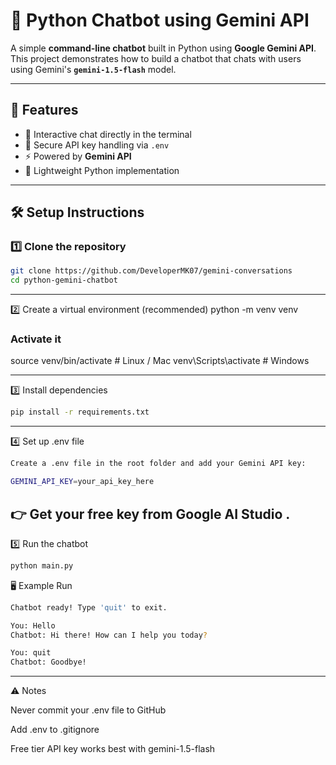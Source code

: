 # 🤖 Python Chatbot using Gemini API

A simple **command-line chatbot** built in Python using **Google Gemini API**.  
This project demonstrates how to build a chatbot that chats with users using Gemini's **`gemini-1.5-flash`** model.

---

## 🚀 Features
- 💬 Interactive chat directly in the terminal  
- 🔐 Secure API key handling via `.env`  
- ⚡ Powered by **Gemini API**  
- 🐍 Lightweight Python implementation  

---

## 🛠️ Setup Instructions

### 1️⃣ Clone the repository
```bash
git clone https://github.com/DeveloperMK07/gemini-conversations
cd python-gemini-chatbot
```
---
2️⃣ Create a virtual environment (recommended)
python -m venv venv
### Activate it
source venv/bin/activate    # Linux / Mac
venv\Scripts\activate       # Windows

---
3️⃣ Install dependencies
```bash
pip install -r requirements.txt
```
---
4️⃣ Set up .env file
```bash
Create a .env file in the root folder and add your Gemini API key:

GEMINI_API_KEY=your_api_key_here
```

👉 Get your free key from Google AI Studio
.
---
5️⃣ Run the chatbot
```bash
python main.py
```
🖥️ Example Run
```bash
Chatbot ready! Type 'quit' to exit.

You: Hello
Chatbot: Hi there! How can I help you today?

You: quit
Chatbot: Goodbye!
```
---
⚠️ Notes

Never commit your .env file to GitHub

Add .env to .gitignore

Free tier API key works best with gemini-1.5-flash
